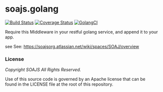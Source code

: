 # soajs.golang
[![Build Status](https://travis-ci.org/soajs/soajs.golang.svg?branch=master)](https://travis-ci.org/soajs/soajs.golang)
[![Coverage Status](https://coveralls.io/repos/github/soajs/soajs.golang/badge.svg?branch=master)](https://coveralls.io/github/soajs/soajs.golang?branch=master)
[![GolangCI](https://golangci.com/badges/github.com/soajs/soajs.golang.svg)](https://golangci.com)

Require this Middleware in your restful golang service, and append it to your app.

see See: https://soajsorg.atlassian.net/wiki/spaces/SOAJ/overview 


### License
*Copyright SOAJS All Rights Reserved.*

Use of this source code is governed by an Apache license that can be found in the LICENSE file at the root of this repository.



